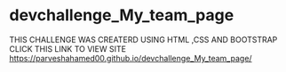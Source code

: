 # devchallenge_My_team_page
THIS CHALLENGE WAS CREATERD USING HTML ,CSS AND BOOTSTRAP CLICK THIS LINK TO VIEW SITE https://parveshahamed00.github.io/devchallenge_My_team_page/

